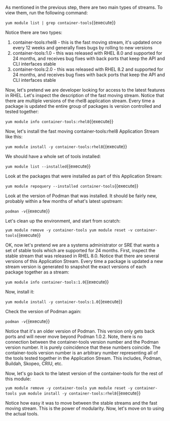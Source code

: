 As mentioned in the previous step, there are two main types of streams. To view them, run the following command:

``yum module list | grep container-tools``{{execute}}

Notice there are two types:
1. container-tools:rhel8 - this is the fast moving stream, it's updated once every 12 weeks and generally fixes bugs by rolling to new versions
2. container-tools:1.0 - this was released with RHEL 8.0 and supported for 24 months, and receives bug fixes with back ports that keep the API and CLI interfaces stable
3. container-tools:2.0 - this was released with RHEL 8.2 and supported for 24 months, and receives bug fixes with back ports that keep the API and CLI interfaces stable

Now, let's pretend we are developer looking for access to the latest features in RHEL. Let's inspect the description of the fast moving stream. Notice that there are multiple versions of the rhel8 application stream. Every time a package is updated the entire group of packages is version controlled and tested together:

``yum module info container-tools:rhel8``{{execute}}

Now, let's install the fast moving container-tools:rhel8 Application Stream like this:

``yum module install -y container-tools:rhel8``{{execute}}

We should have a whole set of tools installed:

``yum module list --installed``{{execute}}

Look at the packages that were installed as part of this Application Stream:

``yum module repoquery --installed container-tools``{{execute}}

Look at the version of Podman that was installed. It should be fairly new, probably within a few months of what's latest upstream:

``podman -v``{{execute}}

Let's clean up the environment, and start from scratch:

``yum module remove -y container-tools
yum module reset -v container-tools``{{execute}}

OK, now let's pretend we are a systems administrator or SRE that wants a set of stable tools which are supported for 24 months. First, inspect the stable stream that was released in RHEL 8.0. Notice that there are several versions of this Application Stream. Every time a package is updated a new stream version is generated to snapshot the exact versions of each package together as a stream:

``yum module info container-tools:1.0``{{execute}}

Now, install it:

``yum module install -y container-tools:1.0``{{execute}}

Check the version of Podman again:

``podman -v``{{execute}}

Notice that it's an older version of Podman. This version only gets back ports and will never move beyond Podman 1.0.2. Note, there is no connection between the container-tools version number and the Podman version number. It is purely coincidence that these numbers coincide. The container-tools version number is an arbitrary number representing all of the tools tested together in the Application Stream. This includes, Podman, Buildah, Skopeo, CRIU, etc. 

Now, let's go back to the latest version of the container-tools for the rest of this module:

``yum module remove -y container-tools
yum module reset -y container-tools
yum module install -y container-tools:rhel8``{{execute}}

Notice how easy it was to move between the stable streams and the fast moving stream. This is the power of modularity. Now, let's move on to using the actual tools.
